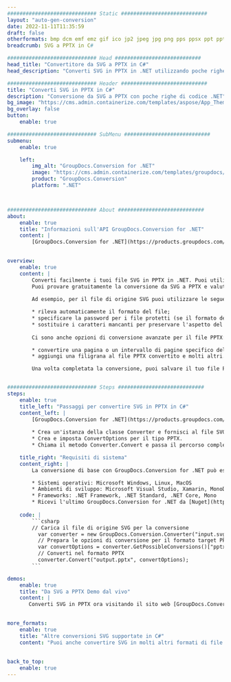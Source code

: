```yaml
---
############################# Static ############################
layout: "auto-gen-conversion"
date: 2022-11-11T11:35:59
draft: false
otherformats: bmp dcm emf emz gif ico jp2 jpeg jpg png pps ppsx ppt pptx psb psd svg svgz tga tif tiff webp wmf wmz
breadcrumb: SVG a PPTX in C#

############################# Head ############################
head_title: "Convertitore da SVG a PPTX in C#"
head_description: "Converti SVG in PPTX in .NET utilizzando poche righe di codice. Utilizza l'API di conversione dei documenti di GroupDocs per convertire oltre 160 formati di file."

############################# Header ############################
title: "Converti SVG in PPTX in C#"
description: "Conversione da SVG a PPTX con poche righe di codice .NET"
bg_image: "https://cms.admin.containerize.com/templates/aspose/App_Themes/V3/images/bg/header1.png"
bg_overlay: false
button:
    enable: true

############################# SubMenu ############################
submenu:
    enable: true

    left:
        img_alt: "GroupDocs.Conversion for .NET"
        image: "https://cms.admin.containerize.com/templates/groupdocs/images/product-logos/90x90-noborder/groupdocs-conversion-net.png"
        product: "GroupDocs.Conversion"
        platform: ".NET"



############################# About ############################
about:
    enable: true
    title: "Informazioni sull'API GroupDocs.Conversion for .NET"
    content: |
        [GroupDocs.Conversion for .NET](https://products.groupdocs.com/conversion/net/) può essere utilizzato per convertire Microsoft Word, Excel, PowerPoint, PDF, Visio e altri formati. GroupDocs.Conversion è un'API standalone adatta per sistemi interni e back-end in cui sono richieste prestazioni elevate. Non dipende da alcun software come Microsoft o Open Office.
    

overview:
    enable: true
    content: |
        Converti facilmente i tuoi file SVG in PPTX in .NET. Puoi utilizzare solo un paio di righe di codice C# in qualsiasi piattaforma a tua scelta come: Windows, Linux, macOS.
        Puoi provare gratuitamente la conversione da SVG a PPTX e valutare la qualità dei risultati della conversione. Insieme a semplici scenari di conversione di file, puoi provare opzioni più avanzate per caricare il file di origine SVG e per salvare il risultato di output PPTX. 
        
        Ad esempio, per il file di origine SVG puoi utilizzare le seguenti opzioni di caricamento:

        * rileva automaticamente il formato del file;
        * specificare la password per i file protetti (se il formato del file lo supporta);
        * sostituire i caratteri mancanti per preservare l'aspetto del documento.
        
        Ci sono anche opzioni di conversione avanzate per il file PPTX:

        * convertire una pagina o un intervallo di pagine specifico del documento;
        * aggiungi una filigrana al file PPTX convertito e molti altri.

        Una volta completata la conversione, puoi salvare il tuo file PPTX nel percorso del file locale o in qualsiasi archivio di terze parti come FTP, Amazon S3, Google Drive, Dropbox ecc. Nota: per convertire SVG in {{ TO}} non è necessario alcun software aggiuntivo installato, come MS Office, Open Office, Adobe Acrobat Reader ecc.


############################# Steps ############################
steps:
    enable: true
    title_left: "Passaggi per convertire SVG in PPTX in C#"
    content_left: |
        [GroupDocs.Conversion for .NET](https://products.groupdocs.com/conversion/net/) consente agli sviluppatori di convertire facilmente un file SVG in PPTX con poche righe di codice.
        
        * Crea un'istanza della classe Converter e fornisci al file SVG il percorso completo
        * Crea e imposta ConvertOptions per il tipo PPTX.
        * Chiama il metodo Converter.Convert e passa il percorso completo e il formato (PPTX) come parametro

    title_right: "Requisiti di sistema"
    content_right: |
        La conversione di base con GroupDocs.Conversion for .NET può essere eseguita in pochi semplici passaggi. Le nostre API sono supportate su tutte le principali piattaforme e sistemi operativi. Prima di eseguire il codice seguente, assicurati di avere i seguenti prerequisiti installati sul tuo sistema.

        * Sistemi operativi: Microsoft Windows, Linux, MacOS
        * Ambienti di sviluppo: Microsoft Visual Studio, Xamarin, MonoDevelop
        * Frameworks: .NET Framework, .NET Standard, .NET Core, Mono
        * Ricevi l'ultimo GroupDocs.Conversion for .NET da [Nuget](https://www.nuget.org/packages/groupdocs.conversion)
         
    code: |
        ```csharp    
        // Carica il file di origine SVG per la conversione
          var converter = new GroupDocs.Conversion.Converter("input.svg");
          // Prepara le opzioni di conversione per il formato target PPTX
          var convertOptions = converter.GetPossibleConversions()["pptx"].ConvertOptions;
          // Converti nel formato PPTX
          converter.Convert("output.pptx", convertOptions);
        ```

demos:
    enable: true
    title: "Da SVG a PPTX Demo dal vivo"
    content: |
       Converti SVG in PPTX ora visitando il sito web [GroupDocs.Conversion App](https://products.groupdocs.app/conversion/family). La demo online presenta i seguenti vantaggi
          

more_formats:
    enable: true
    title: "Altre conversioni SVG supportate in C#"
    content: "Puoi anche convertire SVG in molti altri formati di file. Si prega di consultare l'elenco di seguito."
       
       
back_to_top:
    enable: true
---
```

